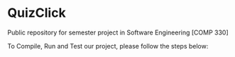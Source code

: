 # QuizClick
Public repository for semester project in Software Engineering [COMP 330]

To Compile, Run and Test our project, please follow the steps below:
